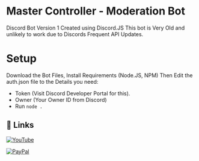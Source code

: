 # Master Controller - Moderation Bot
Discord Bot Version 1 Created using Discord.JS
This bot is Very Old and unlikely to work due to Discords Frequent API Updates.

# Setup
Download the Bot Files, Install Requirements (Node.JS, NPM)
Then Edit the auth.json file to the Details you need:
- Token (Visit Discord Developer Portal for this).
- Owner (Your Owner ID from Discord)
- Run ```node .```


## 🔗 Links
[![YouTube](https://img.shields.io/youtube/channel/subscribers/UCVlqnigRMu-OkQ4Xf5YDrrA?label=Subscribe&logo=youtube&style=for-the-badge)](https://www.youtube.com/channel/UCVlqnigRMu-OkQ4Xf5YDrrA)

[![PayPal](https://img.shields.io/badge/PayPal-Donate-blue?style=for-the-badge&logo=appveyor)](https://paypal.me/repgraphics?country.x=GB&locale.x=en_GB)

